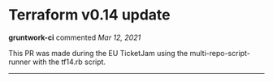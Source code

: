 # Terraform v0.14 update

**gruntwork-ci** commented *Mar 12, 2021*

This PR was made during the EU TicketJam using the multi-repo-script-runner with the tf14.rb script.
<br />
***


